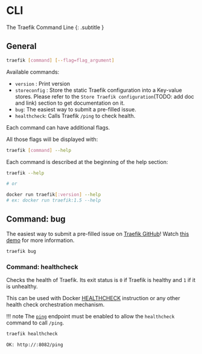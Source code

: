 # CLI

The Traefik Command Line
{: .subtitle }

## General

```bash
traefik [command] [--flag=flag_argument]
```

Available commands: 

- `version` : Print version
- `storeconfig` : Store the static Traefik configuration into a Key-value stores. Please refer to the `Store Traefik configuration`(TODO: add doc and link) section to get documentation on it.
- `bug`: The easiest way to submit a pre-filled issue.
- `healthcheck`: Calls Traefik `/ping` to check health.

Each command can have additional flags.

All those flags will be displayed with:

```bash
traefik [command] --help
```

Each command is described at the beginning of the help section:

```bash
traefik --help

# or

docker run traefik[:version] --help
# ex: docker run traefik:1.5 --help
```

## Command: bug

The easiest way to submit a pre-filled issue on [Traefik GitHub](https://github.com/containous/traefik)! Watch [this demo](https://www.youtube.com/watch?v=Lyz62L8m93I) for more information.

```bash
traefik bug
```

### Command: healthcheck

Checks the health of Traefik.
Its exit status is `0` if Traefik is healthy and `1` if it is unhealthy.

This can be used with Docker [HEALTHCHECK](https://docs.docker.com/engine/reference/builder/#healthcheck) instruction or any other health check orchestration mechanism.

!!! note
    The [`ping`](/features/ping/) endpoint must be enabled to allow the `healthcheck` command to call `/ping`.

```bash
traefik healthcheck
```

```bash
OK: http://:8082/ping
```
